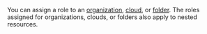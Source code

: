 You can assign a role to an [organization](../../organization/concepts/membership.md), [cloud](../../resource-manager/concepts/resources-hierarchy.md#cloud), or [folder](../../resource-manager/concepts/resources-hierarchy.md#folder). The roles assigned for organizations, clouds, or folders also apply to nested resources.